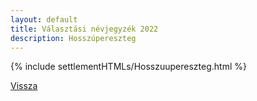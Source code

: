 ```yaml
---
layout: default
title: Választási névjegyzék 2022
description: Hosszúpereszteg
---
```


{% include settlementHTMLs/Hosszuupereszteg.html %}

[Vissza](./)